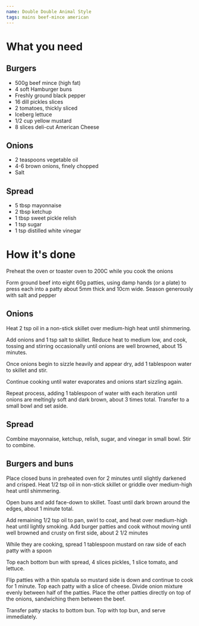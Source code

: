 ```yaml
---
name: Double Double Animal Style
tags: mains beef-mince american
---
```


# What you need

## Burgers

* 500g beef mince (high fat)
* 4 soft Hamburger buns
* Freshly ground black pepper
* 16 dill pickles slices
* 2 tomatoes, thickly sliced
* Iceberg lettuce
* 1/2 cup yellow mustard
* 8 slices deli-cut American Cheese

## Onions

* 2 teaspoons vegetable oil
* 4-6 brown onions, finely chopped
* Salt

## Spread

* 5 tbsp mayonnaise
* 2 tbsp ketchup
* 1 tbsp sweet pickle relish
* 1 tsp sugar
* 1 tsp distilled white vinegar

# How it's done

Preheat the oven or toaster oven to 200C while you cook the onions

Form ground beef into eight 60g patties, using damp hands (or a plate) to press each into a patty about 5mm thick and 10cm wide. Season generously with salt and pepper

## Onions

Heat 2 tsp oil in a non-stick skillet over medium-high heat until shimmering.

Add onions and 1 tsp salt to skillet. Reduce heat to medium low, and cook, tossing and stirring occasionally until onions are well browned, about 15 minutes.

Once onions begin to sizzle heavily and appear dry, add 1 tablespoon water to skillet and stir.

Continue cooking until water evaporates and onions start sizzling again.

Repeat process, adding 1 tablespoon of water with each iteration until onions are meltingly soft and dark brown, about 3 times total. Transfer to a small bowl and set aside.

## Spread

Combine mayonnaise, ketchup, relish, sugar, and vinegar in small bowl. Stir to combine.

## Burgers and buns

Place closed buns in preheated oven for 2 minutes until slightly darkened and crisped. Heat 1/2 tsp oil in non-stick skillet or griddle over medium-high heat until shimmering.

Open buns and add face-down to skillet. Toast until dark brown around the edges, about 1 minute total.

Add remaining 1/2 tsp oil to pan, swirl to coat, and heat over medium-high heat until lightly smoking. Add burger patties and cook without moving until well browned and crusty on first side, about 2 1/2 minutes

While they are cooking, spread 1 tablespoon mustard on raw side of each patty with a spoon

Top each bottom bun with spread, 4 slices pickles, 1 slice tomato, and lettuce.

Flip patties with a thin spatula so mustard side is down and continue to cook for 1 minute. Top each patty with a slice of cheese. Divide onion mixture evenly between half of the patties. Place the other patties directly on top of the onions, sandwiching them between the beef.

Transfer patty stacks to bottom bun. Top with top bun, and serve immediately.

